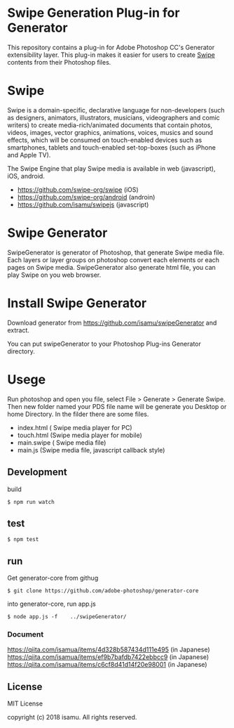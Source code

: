# Swipe Generation Plug-in for Generator

This repository contains a plug-in for Adobe Photoshop CC's Generator extensibility layer.
This plug-in makes it easier for users to create [Swipe](https://github.com/swipe-org/swipe) contents from their Photoshop files.

# Swipe

Swipe is a domain-specific, declarative language for non-developers (such as designers, animators, illustrators, musicians, videographers and comic writers) to create media-rich/animated documents that contain photos, videos, images, vector graphics, animations, voices, musics and sound effects, which will be consumed on touch-enabled devices such as smartphones, tablets and touch-enabled set-top-boxes (such as iPhone and Apple TV).

The Swipe Engine that play Swipe media is available in web (javascript), iOS, android.

- https://github.com/swipe-org/swipe (iOS)
- https://github.com/swipe-org/android (androin)
- https://github.com/isamu/swipejs (javascript)

# Swipe Generator

SwipeGenerator is generator of Photoshop, that generate Swipe media file. Each layers or layer groups on photoshop convert each elements or each pages on Swipe media. SwipeGenerator also generate html file, you can play Swipe on you web browser.

# Install Swipe Generator

Download generator from  https://github.com/isamu/swipeGenerator and extract.

You can put swipeGenerator to your Photoshop Plug-ins Generator directory.

# Usege
Run photoshop and open you file, select File > Generate > Generate Swipe.
Then new folder named your PDS file name will be generate you Desktop or home Directory.
In the filder there are some files.

- index.html  ( Swipe media player for PC)
- touch.html  (Swipe media player for mobile)
- main.swipe ( Swipe media file)
- main.js (Swipe media file, javascript callback style)


## Development

build

```
$ npm run watch
```

## test

```
$ npm test
```

## run

Get generator-core from githug

```
$ git clone https://github.com/adobe-photoshop/generator-core
```

into generator-core, run app.js

```
$ node app.js -f    ../swipeGenerator/
```

### Document

https://qiita.com/isamua/items/4d328b587434d111e495 (in Japanese)
https://qiita.com/isamua/items/ef9b7bafdb7422ebbcc9 (in Japanese)
https://qiita.com/isamua/items/c6cf8d41d14f20e98001 (in Japanese)

## License

MIT License

copyright (c) 2018 isamu. All rights reserved.

